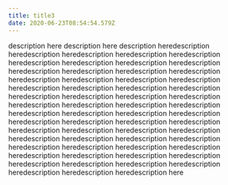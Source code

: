 ```yaml
---
title: title3
date: 2020-06-23T08:54:54.579Z
---
```

description here description here  description heredescription heredescription heredescription heredescription heredescription heredescription heredescription heredescription heredescription heredescription heredescription heredescription heredescription heredescription heredescription heredescription heredescription heredescription heredescription heredescription heredescription heredescription heredescription heredescription heredescription heredescription heredescription heredescription heredescription heredescription heredescription heredescription heredescription heredescription heredescription heredescription heredescription heredescription heredescription heredescription heredescription heredescription heredescription heredescription heredescription heredescription heredescription heredescription heredescription heredescription heredescription heredescription heredescription heredescription heredescription heredescription heredescription heredescription heredescription heredescription here
